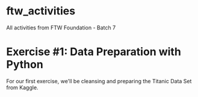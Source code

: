 # ftw_activities
All activities from FTW Foundation - Batch 7

# Exercise #1: Data Preparation with Python
For our first exercise, we'll be cleansing and preparing the Titanic Data Set from Kaggle. 
